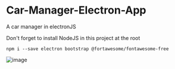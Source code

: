# Car-Manager-Electron-App
A car manager in electronJS

Don't forget to install NodeJS in this project at the root

```
npm i --save electron bootstrap @fortawesome/fontawesome-free
```
![image](https://user-images.githubusercontent.com/65620947/135749932-a7d30e60-dc14-4455-a786-2d7171629186.png)
